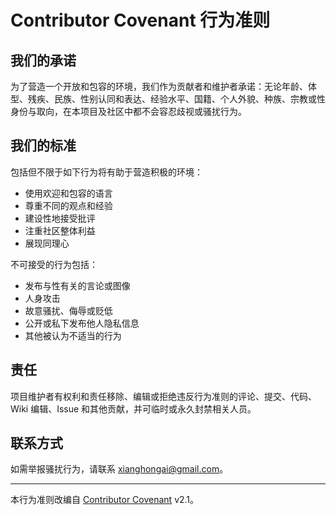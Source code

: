 # Contributor Covenant 行为准则

## 我们的承诺

为了营造一个开放和包容的环境，我们作为贡献者和维护者承诺：无论年龄、体型、残疾、民族、性别认同和表达、经验水平、国籍、个人外貌、种族、宗教或性身份与取向，在本项目及社区中都不会容忍歧视或骚扰行为。

## 我们的标准

包括但不限于如下行为将有助于营造积极的环境：
- 使用欢迎和包容的语言
- 尊重不同的观点和经验
- 建设性地接受批评
- 注重社区整体利益
- 展现同理心

不可接受的行为包括：
- 发布与性有关的言论或图像
- 人身攻击
- 故意骚扰、侮辱或贬低
- 公开或私下发布他人隐私信息
- 其他被认为不适当的行为

## 责任

项目维护者有权利和责任移除、编辑或拒绝违反行为准则的评论、提交、代码、Wiki 编辑、Issue 和其他贡献，并可临时或永久封禁相关人员。

## 联系方式

如需举报骚扰行为，请联系 xianghongai@gmail.com。

---

本行为准则改编自 [Contributor Covenant](https://www.contributor-covenant.org/zh-CN/version/2.1/code_of_conduct.html) v2.1。
